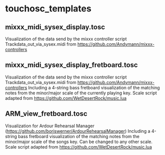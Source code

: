 # touchosc_templates

## mixxx_midi_sysex_display.tosc
Visualization of the data send by the mixxx controller script Trackdata_out_via_sysex.midi from https://github.com/Andymann/mixxx-controllers

## mixxx_midi_sysex_display_fretboard.tosc
Visualization of the data send by the mixxx controller script Trackdata_out_via_sysex.midi from https://github.com/Andymann/mixxx-controllers
Including a 4-string bass fretboard visualization of the matching notes from the minor/major scale of the currently playing key.
Scale script adapted from https://github.com/WetDesertRock/music.lua

## ARM_view_fretboard.tosc
Visualization for Ardour Rehearsal Manager (https://github.com/boriswerner/ArdourRehearsalManager)
Including a 4-string bass fretboard visualization of the matching notes from the minor/major scale of the songs key. Can be changed to any other scale.
Scale script adapted from https://github.com/WetDesertRock/music.lua
